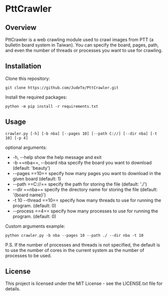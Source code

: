 # PttCrawler

## Overview
PttCrawler is a web crawling module used to crawl images from PTT (a bulletin board system in Taiwan). You can specify the board, pages, path, and even the number of threads or processes you want to use for crawling.

## Installation
Clone this repository:
```
git clone https://github.com/JudeTe/PttCrawler.git
```

Install the required packages:
```
python -m pip install -r requirements.txt
```

## Usage
```
crawler.py [-h] [-b nba] [--pages 10] [--path C://] [--dir nba] [-t 10] [-p 4]
```

optional arguments:
*  -h, --help            show the help message and exit  
*  -b ==nba==, --board nba  specify the board you want to download (default: 'beauty')  
*  --pages ==10==  specify how many pages you want to download in the given board (default: 1)  
*  --path ==C://==  specify the path for storing the file (default: './')  
*  --dir ==nba== specify the directory name for storing the file (default: '{board name}')  
*  -t 10 --thread ==10== specify how many threads to use for running the program. (default: 0)  
*  --process ==4== specify how many processes to use for running the program. (default: 0)  


Custom arguments example:
```
python crawler.py -b nba --pages 10 --path ./ --dir nba -t 10
```

P.S. If the number of processes and threads is not specified, the default is to use the number of cores in the current system as the number of processes to be used.

## License
This project is licensed under the MIT License - see the LICENSE.txt file for details.


